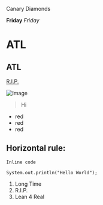 Canary Diamonds

**Friday**
*Friday*

# ATL 
## ATL 

[R.I.P.](https://www.youtube.com/watch?v=GRoa6w-wnT4)  

![Image]()

> Hi 

*  red 
*  red
*  red 

Horizontal rule: 
---

`Inline code`

``` 
System.out.println("Hello World"); 
```

1. Long Time 
2. R.I.P. 
3. Lean 4 Real
